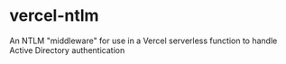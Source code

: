 # vercel-ntlm
An NTLM "middleware" for use in a Vercel serverless function to handle Active Directory authentication
